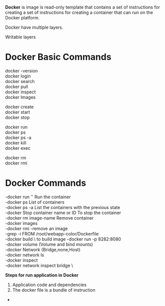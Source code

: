 **Docker** is image is read-only template that contains a set of instructions for creating a set of instructions for creating a container that can run on the Docker platform.

Docker have multiple layers.

Writable layers

# Docker Basic Commands
docker  -version<br/>
docker login<br/>
docker search<br/>
docker pull<br/>
docker inspect<br/>
docker Images<br/>

docker create<br/>
docker start<br/>
docker stop<br/>

docker run<br/>
docker ps<br/>
docker ps -a<br/>
docker kill<br/>
docker exec<br/>

docker rm<br/>
docker rmi<br/>

# Docker Commands
-docker run  '<imagename>'  Run the container\
-docker ps      List of containers\
-docker ps -a  List the containers with the previous state\
-docker Stop container name or ID  To stop the container\
-docker rm   image-name  Remove container\
-docker images \
-docker rmi -remove an image\
-grep -i FROM /root/webapp-color/Dockerfile \
-docker build \ to build image
-docker run -p 8282:8080    \
-docker volume  (Volume and bind mounts) \
-docker Network (Bridge,none,Host) \
-docker network ls\
-docker inspect \
-docker network inspect bridge \

**Steps for run application in Docker**
1. Application code and dependencies
2. The docker file is a bundle of instruction

* 


